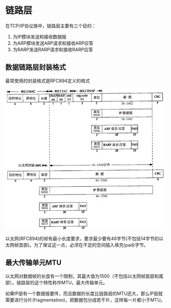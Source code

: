 链路层
===

在TCP/IP协议族中，链路层主要有三个目的：
1. 为IP模块发送和接收数据报
2. 为ARP模块发送ARP请求和接收ARP应答
3. 为RARP发送RARP请求和接收RARP应答

## 数据链路层封装格式
最常使用的封装格式是RFC894定义的格式

![数据链路层封装格式](images/链路层封装格式.png)

以太网(RFC894)的帧有最小长度要求，要求最少要有46字节(不包括14字节的以太网帧首部)。为了保证这一点，必须在不足的空间插入填充(pad)字节。

## 最大传输单元MTU
以太网对数据帧的长度有一个限制，其最大值为1500（不包括以太网帧首部和尾部）。链路层的这个特性称作MTU，最大传输单元。

如果IP层有一个数据报要传，而且数据的长度比链路层的MTU还大，那么IP层就需要进行分片(fragmentation)，把数据包分成若干片，这样每一片都小于MTU。
